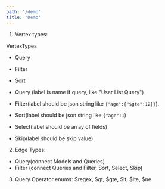 ```yaml
---
path: '/demo'
title: 'Demo'
---
```


1.  Vertex types:

VertexTypes

- Query
- Filter
- Sort

- Query (label is name if query, like "User List Query")
- Filter(label should be json string like `{"age":{"$gte":12}}`).
- Sort(label should be json string like `{"age":1`)
- Select(label should be array of fields)
- Skip(label should be skip value)

2.  Edge Types:

- Query(connect Models and Queries)
- Filter (connect Queries and Filter, Sort, Select, Skip)

3.  Query Operator enums:
    $regex, $gt, $gte, $lt, $lte, $ne
